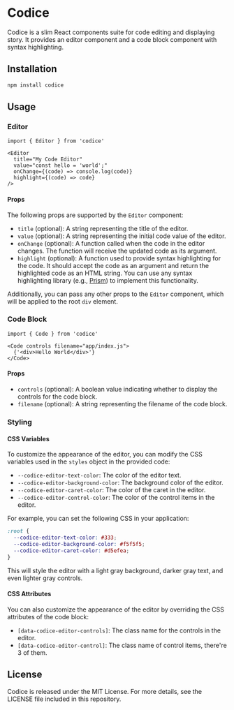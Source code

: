 # Codice

Codice is a slim React components suite for code editing and displaying story. It provides an editor component and a code block component with syntax highlighting.

## Installation

```bash
npm install codice
```

## Usage

### Editor

```tsx
import { Editor } from 'codice'

<Editor
  title="My Code Editor"
  value="const hello = 'world';"
  onChange={(code) => console.log(code)}
  highlight={(code) => code}
/>
```


#### Props

The following props are supported by the `Editor` component:

- `title` (optional): A string representing the title of the editor.
- `value` (optional): A string representing the initial code value of the editor.
- `onChange` (optional): A function called when the code in the editor changes. The function will receive the updated code as its argument.
- `highlight` (optional): A function used to provide syntax highlighting for the code. It should accept the code as an argument and return the highlighted code as an HTML string. You can use any syntax highlighting library (e.g., [Prism](https://prismjs.com/)) to implement this functionality.

Additionally, you can pass any other props to the `Editor` component, which will be applied to the root `div` element.


### Code Block

```tsx
import { Code } from 'codice'

<Code controls filename="app/index.js">
  {'<div>Hello World</div>'}
</Code>
```

#### Props

- `controls` (optional): A boolean value indicating whether to display the controls for the code block.
- `filename` (optional): A string representing the filename of the code block.

### Styling

#### CSS Variables

To customize the appearance of the editor, you can modify the CSS variables used in the `styles` object in the provided code:

- `--codice-editor-text-color`: The color of the editor text.
- `--codice-editor-background-color`: The background color of the editor.
- `--codice-editor-caret-color`: The color of the caret in the editor.
- `--codice-editor-control-color`: The color of the control items in the editor.

For example, you can set the following CSS in your application:

```css
:root {
  --codice-editor-text-color: #333;
  --codice-editor-background-color: #f5f5f5;
  --codice-editor-caret-color: #d5efea;
}
```

This will style the editor with a light gray background, darker gray text, and even lighter gray controls.

#### CSS Attributes

You can also customize the appearance of the editor by overriding the CSS attributes of the code block:

- `[data-codice-editor-controls]`: The class name for the controls in the editor.
- `[data-codice-editor-control]`: The class name of control items, there're 3 of them.


## License

Codice is released under the MIT License. For more details, see the LICENSE file included in this repository.